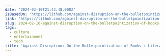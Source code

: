```yaml
---
date: '2024-02-10T21:43:48.000Z'
isBasedOn: 'https://lithub.com/against-disruption-on-the-bulletpointization-of-books/'
link: 'https://lithub.com/against-disruption-on-the-bulletpointization-of-books/'
slug: 2024-02-10-against-disruption-on-the-bulletpointization-of-books-literary-hub
tags:
  - culture
  - entertainment
  - tech
title: 'Against Disruption: On the Bulletpointization of Books ‹ Literary Hub'
---
```


